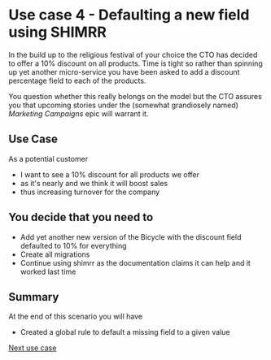 # Use case 4 - Defaulting a new field using SHIMRR

In the build up to the religious festival of your choice the CTO has decided to offer 
a 10% discount on all products.  Time is tight so rather than spinning up yet another 
micro-service you have been asked to add a discount percentage field to each of the products.

You question whether this really belongs on the model but the CTO assures you that upcoming
stories under the (somewhat grandiosely named) *Marketing Campaigns* epic will warrant it. 

## Use Case

As a potential customer 
- I want to see a 10% discount for all products we offer 
- as it's nearly <festival> and we think it will boost sales 
- thus increasing turnover for the company


## You decide that you need to

- Add yet another new version of the Bicycle with the discount field defaulted to 10% for everything
- Create all migrations
- Continue using shimrr as the documentation claims it can help and it worked last time 

## Summary

At the end of this scenario you will have

 - Created a global rule to default a missing field to a given value
 
[Next use case](../usecase5/README.md)

 



    


